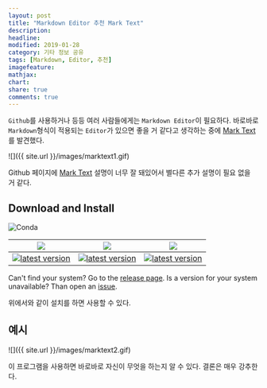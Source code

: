 ```yaml
---
layout: post
title: "Markdown Editor 추천 Mark Text"
description: 
headline: 
modified: 2019-01-28
category: 기타 정보 공유
tags: [Markdown, Editor, 추천]
imagefeature: 
mathjax: 
chart: 
share: true
comments: true
---
```


`Github`를 사용하거나  등등 여러 사람들에게는 `Markdown Editor`이 필요하다. 바로바로 `Markdown`형식이 적용되는 `Editor`가 있으면 좋을 거 같다고 생각하는 중에 [Mark Text](https://github.com/marktext/marktext)를 발견했다.



![]({{ site.url }}/images/marktext1.gif)



Github 페이지에 [Mark Text](https://github.com/marktext/marktext) 설명이 너무 잘 돼있어서 별다른 추가 설명이 필요 없을 거 같다.



## Download and Install

![Conda](https://img.shields.io/conda/pn/conda-forge/python.svg?style=for-the-badge)

| ![]( https://github.com/ryanoasis/nerd-fonts/wiki/screenshots/v1.0.x/mac-pass-sm.png)                                                                                                                | ![]( https://github.com/ryanoasis/nerd-fonts/wiki/screenshots/v1.0.x/windows-pass-sm.png)                                                                                                                        | ![]( https://github.com/ryanoasis/nerd-fonts/wiki/screenshots/v1.0.x/linux-pass-sm.png)                                                                                                                                      |
|:----------------------------------------------------------------------------------------------------------------------------------------------------------------------------------------------------:|:----------------------------------------------------------------------------------------------------------------------------------------------------------------------------------------------------------------:|:----------------------------------------------------------------------------------------------------------------------------------------------------------------------------------------------------------------------------:|
| [![latest version](https://img.shields.io/github/downloads/marktext/marktext/latest/marktext-0.13.65.dmg.svg)](https://github.com/marktext/marktext/releases/download/v0.13.65/marktext-0.13.65.dmg) | [![latest version](https://img.shields.io/github/downloads/marktext/marktext/latest/marktext-setup-0.13.65.exe.svg)](https://github.com/marktext/marktext/releases/download/v0.13.65/marktext-setup-0.13.65.exe) | [![latest version](https://img.shields.io/github/downloads/marktext/marktext/latest/marktext-0.13.65-x86_64.AppImage.svg)](https://github.com/marktext/marktext/releases/download/v0.13.65/marktext-0.13.65-x86_64.AppImage) |

Can't find your system? Go to the [release page](https://github.com/marktext/marktext/releases/latest). Is a version for your system unavailable? Than open an [issue](https://github.com/marktext/marktext/issues).



위에서와 같이 설치를 하면 사용할 수 있다.



## 예시



![]({{ site.url }}/images/marktext2.gif)  

이 프로그램을 사용하면 바로바로 자신이 무엇을 하는지 알 수 있다. 결론은 매우 강추한다.
